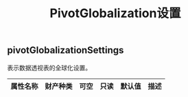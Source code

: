 ﻿---
title: PivotGlobalization设置
second_title: Aspose.Cells Cloud Documen
type: docs
url: /zh/specification/model/pivotglobalizationsettings/
description: Aspose.Cells 云模型规范：PivotGlobalizationSettings。轻松处理 Excel 和其他电子表格文档，具有打开、生成、编辑、拆分、合并、比较和转换等功能
kwords: Excel，Office，电子表格，云 REST API，PivotGlobalizationSettings
weight: 50
---
## **pivotGlobalizationSettings**

表示数据透视表的全球化设置。

|属性名称|财产种类|可空|只读|默认值|描述|
|:- |:- |:- |:- |:- |:- |

